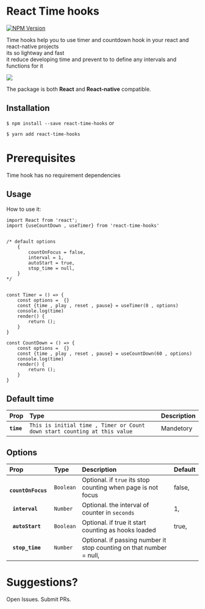 # React Time hooks
[![NPM Version](https://img.shields.io/npm/v/react-native-jalaali-date-picker.svg?style=flat)](https://www.npmjs.com/package/react-time-hooks)
<!-- [![Build Status](https://travis-ci.org/rghorbani/react-native-persian-calendar-picker.svg?branch=master)](https://travis-ci.org/rghorbani/react-native-persian-calendar-picker) -->


Time hooks help you to use timer and countdown hook in your react and react-native projects 
<br>
its so lightway and fast 
<br>
it reduce developing time and prevent to to define any intervals and functions for it 

<kbd>
<img src="https://github.com/Amirnajafi/react-native-persian-date-picker/blob/master/demo/demo.jpg?raw=true">
</kbd>

The package is both **React** and **React-native** compatible.

## Installation
`$ npm install --save react-time-hooks`
or 

`$ yarn add react-time-hooks`
# Prerequisites
Time hook has no requirement dependencies
## Usage

How to use it:
``` 
import React from 'react';
import {useCountDown , useTimer} from 'react-time-hooks'


/* default options 
    {
        countOnFocus = false,
        interval = 1,
        autoStart = true,
        stop_time = null,
    }
*/ 


const Timer = () => {
    const options =  {} 
    const {time , play , reset , pause} = useTimer(0 , options)
    console.log(time)
    render() {
        return ();
    }
}

const CountDown = () => {
    const options =  {} 
    const {time , play , reset , pause} = useCountDown(60 , options)
    console.log(time)
    render() {
        return ();
    }
}

```

## Default time
| Prop | Type | Description |
:------------ |:---------------| :-----|
| **`time`** | `This is initial time , Timer or Count down start counting at this value` | Mandetory|

## Options
| Prop | Type | Description | Default
:------------ |:---------------| :-----| :-----|
| **` countOnFocus`** | `Boolean` | Optional. if `true` its stop counting when page is not focus | false,
| **` interval`** | `Number` | Optional. the interval of counter in `seconds` | 1,
| **` autoStart`** | `Boolean` | Optional. if true it start counting as hooks loaded | true,
| **` stop_time`** |  `Number` | Optional. if passing number it stop counting on that number = null,


# Suggestions?

Open Issues. Submit PRs.
